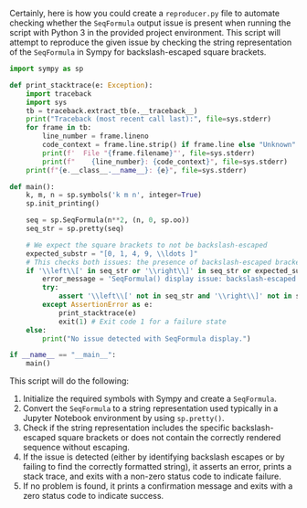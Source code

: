 Certainly, here is how you could create a `reproducer.py` file to automate checking whether the `SeqFormula` output issue is present when running the script with Python 3 in the provided project environment. This script will attempt to reproduce the given issue by checking the string representation of the `SeqFormula` in Sympy for backslash-escaped square brackets.

```python
import sympy as sp

def print_stacktrace(e: Exception):
    import traceback
    import sys
    tb = traceback.extract_tb(e.__traceback__)
    print("Traceback (most recent call last):", file=sys.stderr)
    for frame in tb:
        line_number = frame.lineno
        code_context = frame.line.strip() if frame.line else "Unknown"
        print(f'  File "{frame.filename}"', file=sys.stderr)
        print(f"    {line_number}: {code_context}", file=sys.stderr)
    print(f"{e.__class__.__name__}: {e}", file=sys.stderr)

def main():
    k, m, n = sp.symbols('k m n', integer=True)
    sp.init_printing()

    seq = sp.SeqFormula(n**2, (n, 0, sp.oo))
    seq_str = sp.pretty(seq)

    # We expect the square brackets to not be backslash-escaped
    expected_substr = "[0, 1, 4, 9, \\ldots ]"
    # This checks both issues: the presence of backslash-escaped brackets and the correct rendering of \ldots
    if '\\left\\[' in seq_str or '\\right\\]' in seq_str or expected_substr not in seq_str:
        error_message = 'SeqFormula() display issue: backslash-escaped brackets or incorrect sequence rendering.'
        try:
            assert '\\left\\[' not in seq_str and '\\right\\]' not in seq_str and expected_substr in seq_str, error_message
        except AssertionError as e:
            print_stacktrace(e)
            exit(1) # Exit code 1 for a failure state
    else:
        print("No issue detected with SeqFormula display.")

if __name__ == "__main__":
    main()
```

This script will do the following:
1. Initialize the required symbols with Sympy and create a `SeqFormula`.
2. Convert the `SeqFormula` to a string representation used typically in a Jupyter Notebook environment by using `sp.pretty()`.
3. Check if the string representation includes the specific backslash-escaped square brackets or does not contain the correctly rendered sequence without escaping.
4. If the issue is detected (either by identifying backslash escapes or by failing to find the correctly formatted string), it asserts an error, prints a stack trace, and exits with a non-zero status code to indicate failure.
5. If no problem is found, it prints a confirmation message and exits with a zero status code to indicate success.